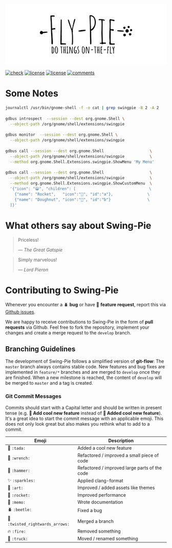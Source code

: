 <p align="center"> 
  <img src ="logo.gif" />
</p>

[![check](https://github.com/Schneegans/Swing-Pie/workflows/Checks/badge.svg?branch=develop)](https://github.com/Schneegans/Swing-Pie/actions)
[![license](https://img.shields.io/badge/Gnome_Shell-3.36.2-blue.svg)](LICENSE)
[![license](https://img.shields.io/badge/License-MIT-purple.svg)](LICENSE)
[![comments](https://img.shields.io/badge/Comments-29.3%25-green.svg)](cloc.sh)



# Some Notes

```bash
journalctl /usr/bin/gnome-shell -f -o cat | grep swingpie -B 2 -A 2

gdbus introspect  --session --dest org.gnome.Shell \
  --object-path /org/gnome/shell/extensions/swingpie

gdbus monitor  --session --dest org.gnome.Shell \
  --object-path /org/gnome/shell/extensions/swingpie

gdbus call --session --dest org.gnome.Shell                    \
  --object-path /org/gnome/shell/extensions/swingpie           \
  --method org.gnome.Shell.Extensions.swingpie.ShowMenu 'My Menu'

gdbus call --session --dest org.gnome.Shell                    \
  --object-path /org/gnome/shell/extensions/swingpie           \
  --method org.gnome.Shell.Extensions.swingpie.ShowCustomMenu  \
  '{"icon": "😀", "children": [                                \
    {"name": "Rocket",   "icon":"🚀", "id":"a"},               \
    {"name": "Doughnut", "icon":"🍩", "id":"b"}                \
  ]}'
```

# What others say about Swing-Pie

> Priceless!
>
> &mdash; *The Great Gatspie*

> Simply marvelous!
>
> &mdash; *Lord Pieron*

# Contributing to Swing-Pie

Whenever you encounter a :beetle: **bug** or have :tada: **feature request**, 
report this via [Github issues](https://github.com/schneegans/swingpie/issues).

We are happy to receive contributions to Swing-Pie in the form of **pull requests** via Github.
Feel free to fork the repository, implement your changes and create a merge request to the `develop` branch.

## Branching Guidelines

The development of Swing-Pie follows a simplified version of **git-flow**: The `master` branch always contains stable code.
New features and bug fixes are implemented in `feature/*` branches and are merged to `develop` once they are finished.
When a new milestone is reached, the content of `develop` will be merged to `master` and a tag is created.

### Git Commit Messages

Commits should start with a Capital letter and should be written in present tense (e.g. __:tada: Add cool new feature__ instead of __:tada: Added cool new feature__).
It's a great idea to start the commit message with an applicable emoji. This does not only look great but also makes you rethink what to add to a commit.

Emoji | Description
------|------------
:tada: `:tada:` | Added a cool new feature
:wrench: `:wrench:` | Refactored / improved a small piece of code
:hammer: `:hammer:` | Refactored / improved large parts of the code
:sparkles: `:sparkles:` | Applied clang-format
:art: `:art:` | Improved / added assets like themes
:rocket: `:rocket:` | Improved performance
:memo: `:memo:` | Wrote documentation
:beetle: `:beetle:` | Fixed a bug
:twisted_rightwards_arrows: `:twisted_rightwards_arrows:` | Merged a branch
:fire: `:fire:` | Removed something
:truck: `:truck:` | Moved / renamed something